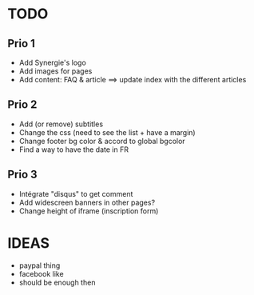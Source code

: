 # TODO

## Prio 1

- Add Synergie's logo
- Add images for pages
- Add content: FAQ & article ==> update index with the different articles

## Prio 2

- Add (or remove) subtitles
- Change the css (need to see the list + have a margin)
- Change footer bg color & accord to global bgcolor
- Find a way to have the date in FR

## Prio 3

- Intégrate "disqus" to get comment
- Add widescreen banners in other pages?
- Change height of iframe (inscription form)


# IDEAS

- paypal thing
- facebook like
- should be enough then
